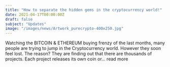 ```yaml
---
title: "How to separate the hidden gems in the cryptocurrency world!"
date: 2021-04-17T00:00:00Z
draft: false
subject: "Updates"
image: "/images/news/Artwork_purecrypto-400x250.jpg"
---
```


Watching the BITCOIN & ETHEREUM buying frenzy of the last months, many people are trying to jump in the Cryptocurrency world. However they soon feel lost. The reason? They are finding out that there are thousands of projects. Each project releases its own coin or...
read more
